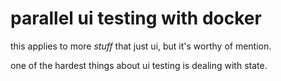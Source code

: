# parallel ui testing with docker

this applies to more _stuff_ that just ui, but it's worthy of mention.

one of the hardest things about ui testing is dealing with state.
